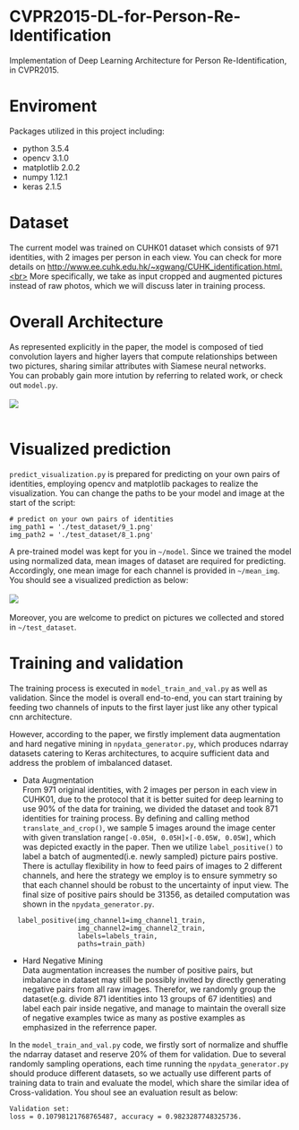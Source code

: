 # CVPR2015-DL-for-Person-Re-Identification
Implementation of Deep Learning Architecture for Person Re-Identification, in CVPR2015.

# Enviroment
Packages utilized in this project including:  
* python 3.5.4  
* opencv 3.1.0  
* matplotlib 2.0.2  
* numpy 1.12.1
* keras 2.1.5

# Dataset
The current model was trained on CUHK01 dataset which consists of 971 identities, with 2 images per person in each view. You can check for more details on http://www.ee.cuhk.edu.hk/~xgwang/CUHK_identification.html.<br>
More specifically, we take as input cropped and augmented pictures instead of raw photos, which we will discuss later in training process.

# Overall Architecture
As represented explicitly in the paper, the model is composed of tied convolution layers and higher layers that compute relationships between two pictures, sharing similar attributes with Siamese neural networks.<br>
You can probably gain more intution by referring to related work, or check out `model.py`.
<br>
<br>
![](https://github.com/AlanXia0118/Resource/blob/master/DL-for-ReID/model.png)
<br>
<br>

# Visualized prediction
`predict_visualization.py` is prepared for predicting on your own pairs of identities, employing opencv and matplotlib packages to realize the visualization. You can change the paths to be your model and image at the start of the script:

```
# predict on your own pairs of identities
img_path1 = './test_dataset/9_1.png'
img_path2 = './test_dataset/8_1.png'
```
A pre-trained model was kept for you in `~/model`. Since we trained the model using normalized data, mean images of dataset are required for predicting. Accordingly, one mean image for each channel is provided in `~/mean_img`. You should see a visualized prediction as below:
<br>
<br>
![](https://github.com/AlanXia0118/Resource/blob/master/DL-for-ReID/pre_same.png)
<br>
<br>
Moreover, you are welcome to predict on pictures we collected and stored in `~/test_dataset`.



# Training and validation
The training process is executed in `model_train_and_val.py` as well as validation. Since the model is overall end-to-end, you can start training by feeding two channels of inputs to the first layer just like any other typical cnn architecture.

However, according to the paper, we firstly implement data augmentation and hard negative mining in `npydata_generator.py`, which produces ndarray datasets catering to Keras architectures, to acquire sufficient data and address the problem of imbalanced dataset. 

* Data Augmentation<br>
From 971 original identities, with 2 images per person in each view in CUHK01, due to the protocol that it is better suited for deep learning to use 90% of the data for training, we divided the dataset and took 871 identities for training process. By defining and calling method `translate_and_crop()`, we sample 5 images around the image center with given translation range`[-0.05H, 0.05H]×[-0.05W, 0.05W]`, which was depicted exactly in the paper. Then we utilize `label_positive()` to label a batch of augmented(i.e. newly sampled) picture pairs postive. There is actullay flexibility in how to feed pairs of images to 2 different channels, and here the strategy we employ is to ensure symmetry so that each channel should be robust to the uncertainty of input view. The final size of positive pairs should be 31356, as detailed computation was shown in the `npydata_generator.py`.
```
  label_positive(img_channel1=img_channel1_train,
                 img_channel2=img_channel2_train,
                 labels=labels_train,
                 paths=train_path)
```

* Hard Negative Mining<br>
Data augmentation increases the number of positive pairs, but imbalance in dataset may still be possibly invited by directly generating negative pairs from all raw images. Therefor, we randomly group the dataset(e.g. divide 871 identities into 13 groups of 67 identities) and label each pair inside negative, and manage to maintain the overall size of negative examples twice as many as postive examples as emphasized in the referrence paper.

In the `model_train_and_val.py` code, we firstly sort of normalize and shuffle the ndarray dataset and reserve 20% of them for validation. Due to several randomly sampling operations, each time running the `npydata_generator.py` should produce different datasets, so we actually use different parts of training data to train and evaluate the model, which share the similar idea of Cross-validation. You shoul see an evaluation result as below:
```
Validation set:
loss = 0.10798121768765487, accuracy = 0.9823287748325736.
```
